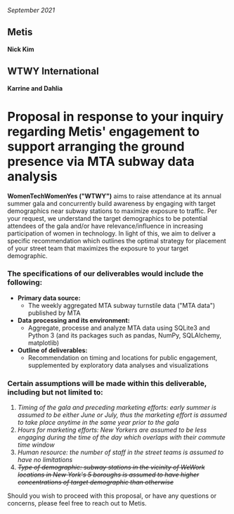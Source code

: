 *September 2021*

## Metis
**Nick Kim**

## WTWY International
**Karrine and Dahlia**

# Proposal in response to your inquiry regarding Metis' engagement to support arranging the ground presence via MTA subway data analysis

**WomenTechWomenYes ("WTWY")** aims to raise attendance at its annual summer gala and concurrently build awareness by engaging with target demographics near subway stations to maximize exposure to traffic. Per your request, we understand the target demographics to be potential attendees of the gala and/or have relevance/influence in increasing participation of women in technology. In light of this, we aim to deliver a specific recommendation which outlines the optimal strategy for placement of your street team that maximizes the exposure to your target demographic. 

### The specifications of our deliverables would include the following:
* **Primary data source:** 
  - The weekly aggregated MTA subway turnstile data ("MTA data") published by MTA
* **Data processing and its environment:**
  - Aggregate, processe and analyze MTA data using SQLite3 and Python 3 (and its packages such as pandas, NumPy, SQLAlchemy, matplotlib) 
* **Outline of deliverables:**
  - Recommendation on timing and locations for public engagement, supplemented by exploratory data analyses and visualizations

### Certain **assumptions** will be made within this deliverable, including but not limited to: 
  1. *Timing of the gala and preceding marketing efforts: early summer is assumed to be either June or July, thus the marketing effort is assumed to take place anytime in the same year prior to the gala*
  2. *Hours for marketing efforts: New Yorkers are assumed to be less engaging during the time of the day which overlaps with their commute time window*
  3. *Human resource: the number of staff in the street teams is assumed to have no limitations*
  4. ~~*Type of demographic: subway stations in the vicinity of WeWork locations in New York's 5 boroughs is assumed to have higher concentrations of target demographic than otherwise*~~




Should you wish to proceed with this proposal, or have any questions or concerns, please feel free to reach out to Metis. 


